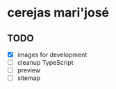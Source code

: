 # cerejas mari'josé


## TODO

- [x] images for development
- [ ] cleanup TypeScript
- [ ] preview
- [ ] sitemap